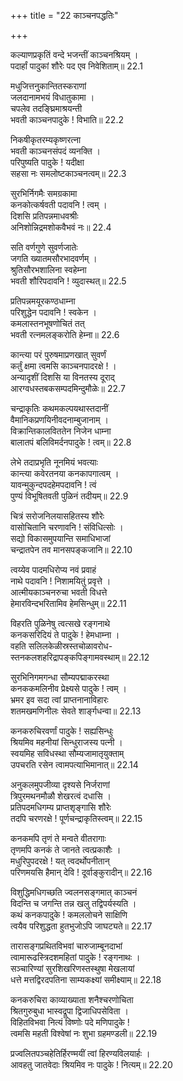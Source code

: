 +++
title = "22 काञ्चनपद्धतिः"

+++


कल्याणप्रकृतिं वन्दे भजन्तीं काञ्चनश्रियम् ।  
पदार्हां पादुकां शौरेः पद एव निवेशिताम्॥ 22.1

मधुजित्तनुकान्तितस्कराणां  
जलदानामभयं विधातुकामा ।  
चपलेव तदङ्घ्रिमाश्रयन्ती  
भवती काञ्चनपादुके ! विभाति॥ 22.2

निकषीकृतरम्यकृष्णरत्ना  
भवती काञ्चनसंपदं व्यनक्ति ।  
परिपुष्यति पादुके ! यदीक्षा  
सहसा नः समलोष्टकाञ्चनत्वम्॥ 22.3

सुरभिर्निगमैः समग्रकामा  
कनकोत्कर्षवती पदावनि ! त्वम् ।  
दिशसि प्रतिपन्नमाधवश्रीः  
अनिशोन्निद्रमशोकवैभवं नः॥ 22.4

सति वर्णगुणे सुवर्णजातेः  
जगति ख्यातमसौरभादवर्णम् ।  
श्रुतिसौरभशालिना स्वहेम्ना  
भवती शौरिपदावनि ! व्युदास्थत्॥ 22.5

प्रतिपन्नमयूरकण्ठधाम्ना  
परिशुद्धेन पदावनि ! स्वकेन ।  
कमलास्तनभूषणोचितं तत्  
भवती रत्नमलङ्करोति हेम्ना॥ 22.6

कान्त्या परं पुरुषमाप्रणखात् सुवर्णं  
कर्तुं क्षमा त्वमसि काञ्चनपादरक्षे ! ।  
अन्यादृशीं दिशसि या विनतस्य दूराद्  
आरग्वधस्तबकसम्पदमिन्दुमौळेः॥ 22.7

चन्द्राकृतिः कथमकल्पयथास्तदानीं  
वैमानिकप्रणयिनीवदनाम्बुजानाम् ।  
विक्रान्तिकालविततेन निजेन धाम्ना  
बालातपं बलिविमर्दनपादुके ! त्वम्॥ 22.8

लेभे तदाप्रभृति नूनमियं भवत्याः  
कान्त्या कवेरतनया कनकापगात्वम् ।  
यावन्मुकुन्दपदहेमपदावनि ! त्वं  
पुण्यं विभूषितवती पुळिनं तदीयम्॥ 22.9

चित्रं सरोजनिलयासहितस्य शौरेः  
वासोचितानि चरणावनि ! संविधित्सोः ।  
सद्यो विकासमुपयान्ति समाधिभाजां  
चन्द्रातपेन तव मानसपङ्कजानि॥ 22.10

त्वय्येव पादमधिरोप्य नवं प्रवाहं  
नाथे पदावनि ! निशामयितुं प्रवृत्ते ।  
आत्मीयकाञ्चनरुचा भवती विधत्ते  
हेमारविन्दभरितामिव हेमसिन्धुम्॥ 22.11

विहरति पुळिनेषु त्वत्सखे रङ्गनाथे  
कनकसरिदियं ते पादुके ! हेमधाम्ना ।  
वहति सलिलकेळीस्रस्तचोळावरोध-  
स्तनकलशहरिद्रापङ्कपिङ्गामवस्थाम्॥ 22.12

सुरभिनिगमगन्धा सौम्यपद्माकरस्था  
कनककमलिनीव प्रेक्ष्यसे पादुके ! त्वम् ।  
भ्रमर इव सदा त्वां प्राप्तनानाविहारः  
शतमखमणिनीलः सेवते शार्ङ्गधन्वा॥ 22.13

कनकरुचिरवर्णां पादुके ! सह्यसिन्धुः  
श्रियमिव महनीयां सिन्धुराजस्य पत्नी ।  
स्वयमिह सविधस्था सौम्यजामातृयुक्ताम्  
उपचरति रसेन त्वामपत्याभिमानात्॥ 22.14

अनुकलमुपजीव्या दृश्यसे निर्जराणां  
त्रिपुरमथनमौळौ शेखरत्वं दधासि ।  
प्रतिपदमधिगम्य प्राप्तशृङ्गासि शौरेः  
तदपि चरणरक्षे ! पूर्णचन्द्राकृतिस्त्वम्॥ 22.15

कनकमपि तृणं ते मन्वते वीतरागाः  
तृणमपि कनकं ते जानते त्वत्प्रकाशैः ।  
मधुरिपुपदरक्षे ! यत् त्वदर्थोपनीतान्  
परिणमयसि हैमान् देवि ! दूर्वाङ्कुरादीन्॥ 22.16

विशुद्धिमधिगच्छति ज्वलनसङ्गमात् काञ्चनं  
विदन्ति च जगन्ति तन्न खलु तद्विपर्यस्यति ।  
कथं कनकपादुके ! कमललोचने साक्षिणि  
त्वयैव परिशुद्धता हुतभुजोऽपि जाघट्यते॥ 22.17

तारासङ्गप्रथितविभवां चारुजाम्बूनदाभां  
त्वामारूढस्त्रिदशमहितां पादुके ! रङ्गनाथः ।  
सञ्चारिण्यां सुरशिखरिणस्तस्थुषा मेखलायां  
धत्ते मत्तद्विरदपतिना साम्यकक्ष्यां समीक्ष्याम्॥ 22.18

कनकरुचिरा काव्याख्याता शनैश्चरणोचिता  
श्रितगुरुबुधा भास्वद्रूपा द्विजाधिपसेविता ।  
विहितविभवा नित्यं विष्णोः पदे मणिपादुके !  
त्वमसि महती विश्वेषां नः शुभा ग्रहमण्डली॥ 22.19

प्रज्वलितपञ्चहेतिर्हिरण्मयीं त्वां हिरण्यविलयार्हः ।  
आवहतु जातवेदाः श्रियमिव नः पादुके ! नित्यम्॥ 22.20


